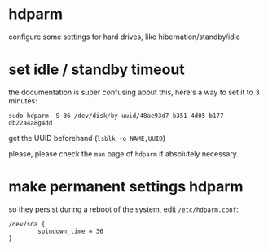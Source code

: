 # hdparm

configure some settings for hard drives, like hibernation/standby/idle

# set idle / standby timeout

the documentation is super confusing about this, here's a way to set it to 3 minutes:

```
sudo hdparm -S 36 /dev/disk/by-uuid/48ae93d7-b351-4d05-b177-db22a4a8g4dd
```

get the UUID beforehand (`lsblk -o NAME,UUID`)

please, please check the `man` page of `hdparm` if absolutely necessary.

# make permanent settings hdparm

so they persist during a reboot of the system, edit `/etc/hdparm.conf`:

```
/dev/sda {
        spindown_time = 36
}
```
